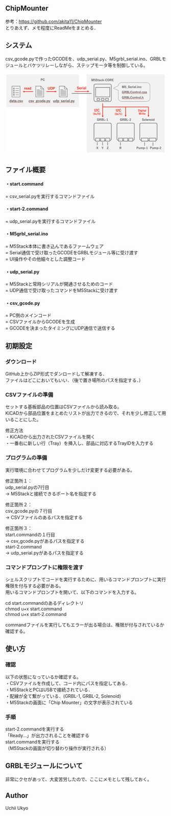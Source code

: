 ## ChipMounter
参考：https://github.com/akita11/ChipMounter  
とりあえず、メモ程度にReadMeをまとめる．  
  
## システム
csv_gcode.pyで作ったGCODEを、udp_serial.py、M5grbl_serial.ino、GRBLモジュールとバケツリレーしながら、ステップモータ等を制御している。  
  
<img src="https://github.com/uchii01ukyo/ChipMounter_uchii/blob/master/doc/System.png" width="700px">
  
## ファイル概要
#### ・start.command  
   = csv_serial.pyを実行するコマンドファイル  
  
#### ・start-2.command  
   = udp_serial.pyを実行するコマンドファイル  
  
#### ・M5grbl_serial.ino  
   = M5Stack本体に書き込んであるファームウェア  
   = Serial通信で受け取ったGCODEをGRBLモジュール等に受け渡す  
   = UI操作やその他細々とした調整コード  
  
#### ・udp_serial.py  
 = M5Stackと常時シリアルが開通させるためのコード  
 = UDP通信で受け取ったコマンドをM5Stackに受け渡す  
  
#### ・csv_gcode.py  
   = PC側のメインコード  
   = CSVファイルからGCODEを生成  
   = GCODEを決まったタイミングにUDP通信で送信する  
  
## 初期設定
### ダウンロード
GitHub上からZIP形式でダンロードして解凍する．  
ファイルはどこにおいてもいい．（後で置き場所のパスを指定する．）  
  
### CSVファイルの準備
セットする基板部品の位置はCSVファイルから読み取る。  
KiCADから部品位置をまとめたリストが出力できるので、それを少し修正して用いることにした。  
  
修正方法  
・KiCADから出力されたCSVファイルを開く  
・一番右に新しい行（Tray）を挿入し、部品に対応するTrayIDを入力する  
  
### プログラムの準備
実行環境に合わせてプログラムを少しだけ変更する必要がある。  
  
修正箇所１：  
udp_serial.pyの7行目  
→ M5Stackと接続できるポート名を指定する  
  
修正箇所２：  
csv_gcode.pyの７行目  
→ CSVファイルのあるパスを指定する  
  
修正箇所３：  
start.commandの１行目  
→ csv_gcode.pyがあるパスを指定する  
start-2.command  
→ udp_serial.pyがあるパスを指定する  
  
### コマンドプロンプトに権限を渡す
シェルスクリプトでコードを実行するために、用いるコマンドプロンプトに実行権限を付与する必要がある。  
用いるコマンドプロンプトを開いて、以下のコマンドを入力する。  
  
cd start.commandのあるディレクトリ  
chmod u+x start.command  
chmod u+x start-2.command  
  
commandファイルを実行してもエラーが出る場合は、権限が付与されているか確認する。  
  
## 使い方
### 確認
以下の状態になっているか確認する。  
・CSVファイルを作成して、コード内にパスを指定してある．  
・M5StackとPCはUSBで接続されている．  
・配線が全て繋がっている．(GRBL-1, GRBL-2, Solenoid)  
・M5Stackの画面に「Chip Mounter」の文字が表示されている  
  
### 手順
start-2.commandを実行する  
「Ready...」が出力されることを確認する  
start.commandを実行する  
（M5Stackの画面が切り替わり操作が実行される）  
  
## GRBLモジュールについて
非常にクセがあって、大変苦労したので、ここにメモとして残しておく。  
  
## Author
Uchii Ukyo  
